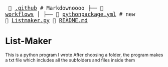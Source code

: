 <big><pre>
📄 [.github](./.github)      # Markdownoooo
├── 📄 [workflows](./.github/workflows) 
│   ├── 📜 [pythonpackage.yml](./.github/workflows/pythonpackage.yml) # new
📄 [Listmaker.py](./Listmaker.py) 
📄 [README.md](./README.md) 
</pre></big>

# List-Maker
This is a python program I wrote
After choosing a folder, the program makes a txt file which includes all the subfolders and files inside them

